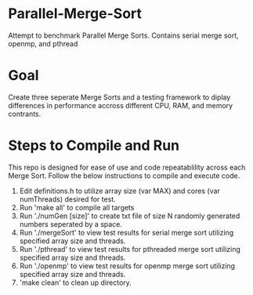 # Parallel-Merge-Sort
Attempt to benchmark Parallel Merge Sorts.  Contains serial merge sort, openmp, and pthread

# Goal
Create three seperate Merge Sorts and a testing framework to diplay differences in performance accross different CPU, RAM, and memory contrants.

# Steps to Compile and Run
This repo is designed for ease of use and code repeatablility across each Merge Sort. Follow the below instructions to compile and execute code.

1. Edit definitions.h to utilize array size (var MAX) and cores (var numThreads) desired for test.
2. Run 'make all' to compile all targets
3. Run './numGen [size]' to create txt file of size N randomly generated numbers seperated by a space.
4. Run './mergeSort' to view test results for serial merge sort utilizing specified array size and threads.
5. Run './pthread' to view test results for pthreaded merge sort utilizing specified array size and threads.
6. Run './openmp' to view test results for openmp merge sort utilizing specified array size and threads.
7. 'make clean' to clean up directory.
